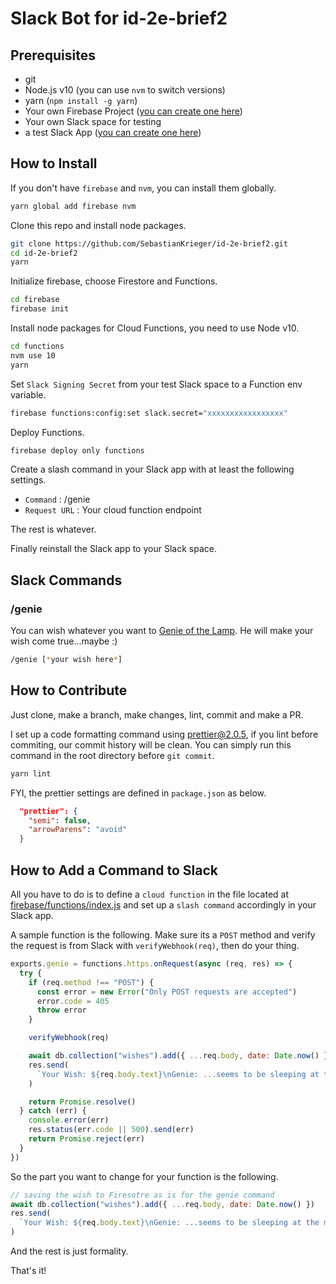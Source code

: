 # Slack Bot for id-2e-brief2

## Prerequisites

- git
- Node.js v10 (you can use `nvm` to switch versions)
- yarn (`npm install -g yarn`)
- Your own Firebase Project ([you can create one here](https://console.firebase.google.com))
- Your own Slack space for testing
- a test Slack App ([you can create one here](https://api.slack.com/apps))

## How to Install

If you don't have `firebase` and `nvm`, you can install them globally.

```bash
yarn global add firebase nvm
```

Clone this repo and install node packages.

```bash
git clone https://github.com/SebastianKrieger/id-2e-brief2.git
cd id-2e-brief2
yarn
```

Initialize firebase, choose Firestore and Functions.

```bash
cd firebase
firebase init
```

Install node packages for Cloud Functions, you need to use Node v10.

```bash
cd functions
nvm use 10
yarn
```

Set `Slack Signing Secret` from your test Slack space to a Function env variable.

```bash
firebase functions:config:set slack.secret="xxxxxxxxxxxxxxxxx"
```

Deploy Functions.

```bash
firebase deploy only functions
```
Create a slash command in your Slack app with at least the following settings.

- `Command` : /genie
- `Request URL` : Your cloud function endpoint

The rest is whatever.

Finally reinstall the Slack app to your Slack space.

## Slack Commands

### /genie
You can wish whatever you want to [Genie of the Lamp](https://en.wikipedia.org/wiki/Genie_\(Disney\)). He will make your wish come true...maybe :)

```bash
/genie [*your wish here*]
```

## How to Contribute

Just clone, make a branch, make changes, lint, commit and make a PR.

I set up a code formatting command using [prettier@2.0.5](https://prettier.io/), if you lint before commiting, our commit history will be clean. You can simply run this command in the root directory before `git commit`.

```bash
yarn lint
```

FYI, the prettier settings are defined in `package.json` as below.

```json
  "prettier": {
    "semi": false,
    "arrowParens": "avoid"
  }
```

## How to Add a Command to Slack

All you have to do is to define a `cloud function` in the file located at [firebase/functions/index.js](firebase/functions/index.js) and set up a `slash command` accordingly in your Slack app.

A sample function is the following. Make sure its a `POST` method and verify the request is from Slack with `verifyWebhook(req)`, then do your thing.

```javascript
exports.genie = functions.https.onRequest(async (req, res) => {
  try {
    if (req.method !== "POST") {
      const error = new Error("Only POST requests are accepted")
      error.code = 405
      throw error
    }

    verifyWebhook(req)

    await db.collection("wishes").add({ ...req.body, date: Date.now() })
    res.send(
      `Your Wish: ${req.body.text}\nGenie: ...seems to be sleeping at the moment, sorry!`
    )

    return Promise.resolve()
  } catch (err) {
    console.error(err)
    res.status(err.code || 500).send(err)
    return Promise.reject(err)
  }
})
```

So the part you want to change for your function is the following.

```javascript
// saving the wish to Firesotre as is for the genie command
await db.collection("wishes").add({ ...req.body, date: Date.now() })
res.send(
  `Your Wish: ${req.body.text}\nGenie: ...seems to be sleeping at the moment, sorry!`
)
```

And the rest is just formality.

That's it!
